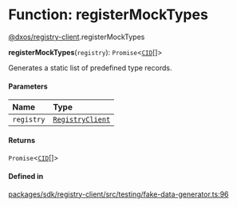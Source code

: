 # Function: registerMockTypes

[@dxos/registry-client](../modules/dxos_registry_client.md).registerMockTypes

**registerMockTypes**(`registry`): `Promise`<[`CID`](../classes/dxos_registry_client.CID.md)[]\>

Generates a static list of predefined type records.

#### Parameters

| Name | Type |
| :------ | :------ |
| `registry` | [`RegistryClient`](../classes/dxos_registry_client.RegistryClient.md) |

#### Returns

`Promise`<[`CID`](../classes/dxos_registry_client.CID.md)[]\>

#### Defined in

[packages/sdk/registry-client/src/testing/fake-data-generator.ts:96](https://github.com/dxos/dxos/blob/db8188dae/packages/sdk/registry-client/src/testing/fake-data-generator.ts#L96)
